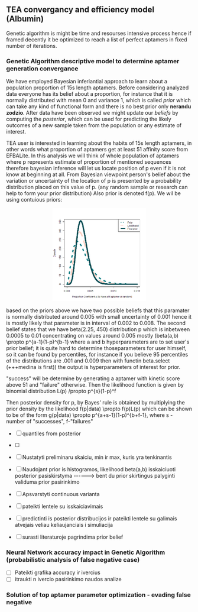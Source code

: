 ##  TEA convergancy and efficiency model (Albumin)

Genetic algorithm is might be time and resourses intensive process hence if framed decently it be optimized to reach a list of perfect aptamers in fixed number of iterations.


### Genetic Algorithm descriptive model to determine aptamer generation convergance

We have employed Bayesian inferiantial approach to learn about a population proportion of 15s length aptamers. Before considering analyzed data everyone has its belief about a
proportion, for instance that it is normally distributed with mean 0 and variance 1, which is called *prior* which can take any kind of functional form and there is no best prior
only **nerandu zodzio**. After data have been observed we might update our *beliefs* by computing the *posterior*, which can be used for predicting the likely outcomes of a new sample taken 
from the population or any estimate of interest.

TEA user is interested in learning about the habits of 15s length aptamers, in other words what proportion of aptamers get at least 51 affinity score from EFBALite. In this analysis we will think of whole population of aptamers where p represents estimate of proportion of mentioned sequences therefore bayesian inference will let us locate position of p even if it is not know at beginning at all. From Bayesian viewpoint person's belief about the variation or uncertainty of the location of p is presented by a probability distribution placed on this value of p. (any random sample or research can help to form your prior distribution) Also prior is denoted f(p). We wil be using contuious priors: 

<p align="middle">
<img src="images/posterior_Albumin.png" width="50%" />
</p>

based on the priors above we have two possible beliefs that this paramater is normally distributed around 0.005 with small uncertainty of 0.001 hence it is mostly likely that parameter is in interval of 0.002 to 0.008. The second belief states that we have beta(2.25, 450) distribution p which is inbetween 0.0005 to 0.01 concentrating on values around 0.005 mostly
(beta(a,b) \propto p^{a-1}(1-p)^{b-1} where a and b hyperparameters are to set user's prior belief; it is quite hard to determine thoseparameters for user himself, so it can be found by percentiles, for instance if you believe 95 percentiles of the distributions are .001 and 0.009 then with functin beta.select (+++medina is first)) the output is hyperparameters of interest for prior.

"success" will be determine by generating a aptamer with kinetic score above 51 and "failure" otherwise. Then the likelihood function is given by binomial distribution
L(p) /propto p^{s}(1-p)^f

Then posterior density for p, by Bayes' rule is obtained by multiplying the prior density by the likelihood
f(p|data) \propto f(p)L(p)
which can be shown to be of the form 
g(p|data) \propto p^{a+s-1}(1-p)^{b+f-1}, where s - number of "successes", f-"failures"

- [ ] quantiles from posterior
- [ ] 








- [ ] Nustatyti preliminaru skaiciu, min ir max, kuris yra tenkinantis 
- [ ] Naudojant prior is histogramos, likelihood beta(a,b) isskaiciuoti posterior pasiskirstyma ------> bent du prior skirtingus palyginti validuma prior pasirinkimo
- [ ] Apsvarstyti continuous varianta
- [ ] pateikti lentele su isskaiciavimais
- [ ] predictinti is posterior distribucijos ir pateikti lentele su galimais atvejais veliau keliaujanciais i simuliacija
- [ ] surasti literaturoje pagrindima prior belief

###  Neural Network accuracy impact in Genetic Algorithm (probabilistic analysis of false negative case)




- [ ] Pateikti grafika accuracy ir ivercius
- [ ] itraukti n ivercio pasirinkimo naudos analize

### Solution of top aptamer parameter optimization - evading false negative

